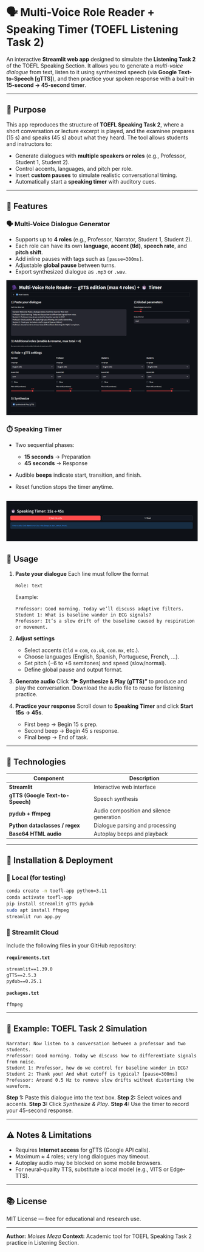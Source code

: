 # 🗣️ Multi-Voice Role Reader + Speaking Timer (TOEFL Listening Task 2)

An interactive **Streamlit web app** designed to simulate the **Listening Task 2** of the TOEFL Speaking Section.
It allows you to generate a *multi-voice dialogue* from text, listen to it using synthesized speech (via **Google Text-to-Speech [gTTS]**), and then practice your spoken response with a built-in **15-second → 45-second timer**.

---

## 🎯 Purpose

This app reproduces the structure of **TOEFL Speaking Task 2**, where a short conversation or lecture excerpt is played, and the examinee prepares (15 s) and speaks (45 s) about what they heard.
The tool allows students and instructors to:

* Generate dialogues with **multiple speakers or roles** (e.g., Professor, Student 1, Student 2).
* Control accents, languages, and pitch per role.
* Insert **custom pauses** to simulate realistic conversational timing.
* Automatically start a **speaking timer** with auditory cues.

---

## 🧰 Features

### 🗣️ Multi-Voice Dialogue Generator

* Supports up to **4 roles** (e.g., Professor, Narrator, Student 1, Student 2).
* Each role can have its own **language**, **accent (tld)**, **speech rate**, and **pitch shift**.
* Add inline pauses with tags such as `[pause=300ms]`.
* Adjustable **global pause** between turns.
* Export synthesized dialogue as `.mp3` or `.wav`.

![](./imgs/img1.png)

### ⏱️ Speaking Timer

* Two sequential phases:

  * **15 seconds** → Preparation
  * **45 seconds** → Response
* Audible **beeps** indicate start, transition, and finish.
* Reset function stops the timer anytime.

![](./imgs/img2.png)
---

## 🚀 Usage

1. **Paste your dialogue**
   Each line must follow the format

   ```
   Role: text
   ```

   Example:

   ```
   Professor: Good morning. Today we’ll discuss adaptive filters.
   Student 1: What is baseline wander in ECG signals?
   Professor: It’s a slow drift of the baseline caused by respiration or movement.
   ```

2. **Adjust settings**

   * Select accents (`tld` = `com`, `co.uk`, `com.mx`, etc.).
   * Choose languages (English, Spanish, Portuguese, French, …).
   * Set pitch (−6 to +6 semitones) and speed (slow/normal).
   * Define global pause and output format.

3. **Generate audio**
   Click **“▶ Synthesize & Play (gTTS)”** to produce and play the conversation.
   Download the audio file to reuse for listening practice.

4. **Practice your response**
   Scroll down to **Speaking Timer** and click **Start 15s → 45s**.

   * First beep → Begin 15 s prep.
   * Second beep → Begin 45 s response.
   * Final beep → End of task.

---

## 🧪 Technologies

| Component                        | Description                              |
| -------------------------------- | ---------------------------------------- |
| **Streamlit**                    | Interactive web interface                |
| **gTTS (Google Text-to-Speech)** | Speech synthesis                         |
| **pydub + ffmpeg**               | Audio composition and silence generation |
| **Python dataclasses / regex**   | Dialogue parsing and processing          |
| **Base64 HTML audio**            | Autoplay beeps and playback              |

---

## 🧩 Installation & Deployment

### 🔹 Local (for testing)

```bash
conda create -n toefl-app python=3.11
conda activate toefl-app
pip install streamlit gTTS pydub
sudo apt install ffmpeg
streamlit run app.py
```

### 🔹 Streamlit Cloud

Include the following files in your GitHub repository:

**`requirements.txt`**

```
streamlit==1.39.0
gTTS==2.5.3
pydub==0.25.1
```

**`packages.txt`**

```
ffmpeg
```


---

## 🧠 Example: TOEFL Task 2 Simulation

```text
Narrator: Now listen to a conversation between a professor and two students.
Professor: Good morning. Today we discuss how to differentiate signals from noise.
Student 1: Professor, how do we control for baseline wander in ECG?
Student 2: Thank you! And what cutoff is typical? [pause=300ms]
Professor: Around 0.5 Hz to remove slow drifts without distorting the waveform.
```

**Step 1:** Paste this dialogue into the text box.
**Step 2:** Select voices and accents.
**Step 3:** Click *Synthesize & Play*.
**Step 4:** Use the timer to record your 45-second response.

---

## ⚠️ Notes & Limitations

* Requires **Internet access** for gTTS (Google API calls).
* Maximum ≈ 4 roles; very long dialogues may timeout.
* Autoplay audio may be blocked on some mobile browsers.
* For neural-quality TTS, substitute a local model (e.g., VITS or Edge-TTS).

---

## 📚 License

MIT License — free for educational and research use.

---

**Author:** *Moises Meza*
**Context:** Academic tool for TOEFL Speaking Task 2 practice in Listening Section.
